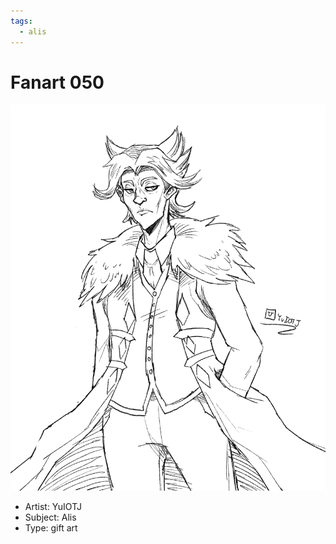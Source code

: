 ```yaml
---
tags:
  - alis
---
```


# Fanart 050

<img src="assets/2025-01-23_fanimage-085.png">

- Artist: YuIOTJ
- Subject: Alis
- Type: gift art
